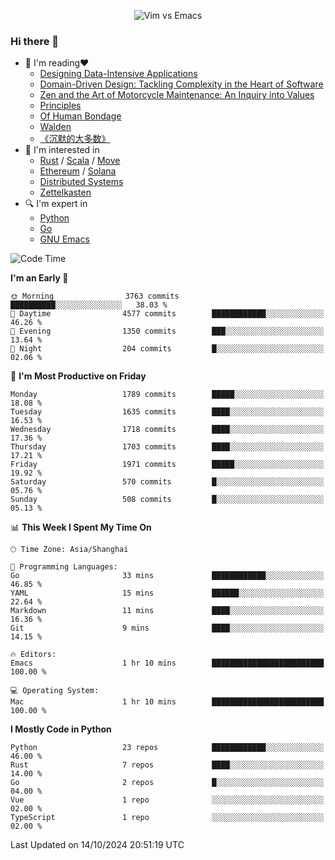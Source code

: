 <p align="center">
    <img src="https://gist.githubusercontent.com/coldnight/e696baffb094e71c96cb302118878eae/raw/40ea5053a6f66cc65f90f437e4173497da225958/banner.gif" alt="Vim vs Emacs" />
</p>

### Hi there 👋

- 📖 I'm reading❤️
    + [Designing Data-Intensive Applications](https://www.oreilly.com/library/view/designing-data-intensive-applications/9781491903063/)
    + [Domain-Driven Design: Tackling Complexity in the Heart of Software](https://www.dddcommunity.org/book/evans_2003/)
    + [Zen and the Art of Motorcycle Maintenance: An Inquiry into Values](https://en.wikipedia.org/wiki/Zen_and_the_Art_of_Motorcycle_Maintenance)
    + [Principles](https://www.principles.com/)
    + [Of Human Bondage](https://en.wikipedia.org/wiki/Of_Human_Bondage)
    + [Walden](https://en.wikipedia.org/wiki/Walden)
    + [《沉默的大多数》](https://en.wikipedia.org/wiki/Silent_majority)
- 🌱 I'm interested in
    + [Rust](https://www.rust-lang.org/) / [Scala](https://www.scala-lang.org/) / [Move](https://github.com/move-language/move/)
    + [Ethereum](https://ethereum.org/en/) / [Solana](https://solana.com/)
	+ [Distributed Systems](https://www.linuxzen.com/notes/topics/20200320174417_%E5%88%86%E5%B8%83%E5%BC%8F/)
	+ [Zettelkasten](https://www.linuxzen.com/notes/notes/20220120080920-slip_box/)
- 🔍 I'm expert in
    + [Python](https://www.python.org/)
    + [Go](https://go.dev/)
    + [GNU Emacs](https://www.gnu.org/software/emacs/)

<!--START_SECTION:waka-->
![Code Time](http://img.shields.io/badge/Code%20Time-3%2C157%20hrs%2038%20mins-blue)

**I'm an Early 🐤** 

```text
🌞 Morning                3763 commits        ██████████░░░░░░░░░░░░░░░   38.03 % 
🌆 Daytime                4577 commits        ████████████░░░░░░░░░░░░░   46.26 % 
🌃 Evening                1350 commits        ███░░░░░░░░░░░░░░░░░░░░░░   13.64 % 
🌙 Night                  204 commits         █░░░░░░░░░░░░░░░░░░░░░░░░   02.06 % 
```
📅 **I'm Most Productive on Friday** 

```text
Monday                   1789 commits        █████░░░░░░░░░░░░░░░░░░░░   18.08 % 
Tuesday                  1635 commits        ████░░░░░░░░░░░░░░░░░░░░░   16.53 % 
Wednesday                1718 commits        ████░░░░░░░░░░░░░░░░░░░░░   17.36 % 
Thursday                 1703 commits        ████░░░░░░░░░░░░░░░░░░░░░   17.21 % 
Friday                   1971 commits        █████░░░░░░░░░░░░░░░░░░░░   19.92 % 
Saturday                 570 commits         █░░░░░░░░░░░░░░░░░░░░░░░░   05.76 % 
Sunday                   508 commits         █░░░░░░░░░░░░░░░░░░░░░░░░   05.13 % 
```


📊 **This Week I Spent My Time On** 

```text
🕑︎ Time Zone: Asia/Shanghai

💬 Programming Languages: 
Go                       33 mins             ████████████░░░░░░░░░░░░░   46.85 % 
YAML                     15 mins             ██████░░░░░░░░░░░░░░░░░░░   22.64 % 
Markdown                 11 mins             ████░░░░░░░░░░░░░░░░░░░░░   16.36 % 
Git                      9 mins              ████░░░░░░░░░░░░░░░░░░░░░   14.15 % 

🔥 Editors: 
Emacs                    1 hr 10 mins        █████████████████████████   100.00 % 

💻 Operating System: 
Mac                      1 hr 10 mins        █████████████████████████   100.00 % 
```

**I Mostly Code in Python** 

```text
Python                   23 repos            ████████████░░░░░░░░░░░░░   46.00 % 
Rust                     7 repos             ████░░░░░░░░░░░░░░░░░░░░░   14.00 % 
Go                       2 repos             █░░░░░░░░░░░░░░░░░░░░░░░░   04.00 % 
Vue                      1 repo              ░░░░░░░░░░░░░░░░░░░░░░░░░   02.00 % 
TypeScript               1 repo              ░░░░░░░░░░░░░░░░░░░░░░░░░   02.00 % 
```




 Last Updated on 14/10/2024 20:51:19 UTC
<!--END_SECTION:waka-->
